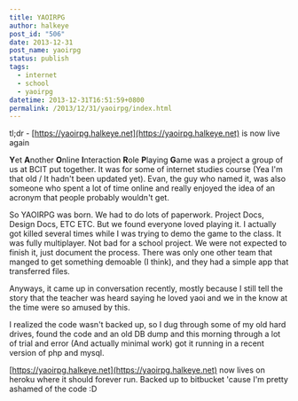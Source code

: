 ```yaml
---
title: YAOIRPG
author: halkeye
post_id: "506"
date: 2013-12-31
post_name: yaoirpg
status: publish
tags:
  - internet
  - school
  - yaoirpg
datetime: 2013-12-31T16:51:59+0800
permalink: /2013/12/31/yaoirpg/index.html
---
```


tl;dr - [https://yaoirpg.halkeye.net](https://yaoirpg.halkeye.net) is now live again

**Y**et **A**nother **O**nline **I**nteraction **R**ole **P**laying **G**ame was a project a group of us at BCIT put together. It was for some of internet studies course (Yea I'm that old / It hadn't been updated yet). Evan, the guy who named it, was also someone who spent a lot of time online and really enjoyed the idea of an acronym that people probably wouldn't get.

So YAOIRPG was born. We had to do lots of paperwork. Project Docs, Design Docs, ETC ETC. But we found everyone loved playing it. I actually got killed several times while I was trying to demo the game to the class. It was fully multiplayer. Not bad for a school project. We were not expected to finish it, just document the process. There was only one other team that manged to get something demoable (I think), and they had a simple app that transferred files.

Anyways, it came up in conversation recently, mostly because I still tell the story that the teacher was heard saying he loved yaoi and we in the know at the time were so amused by this.

I realized the code wasn't backed up, so I dug through some of my old hard drives, found the code and an old DB dump and this morning through a lot of trial and error (And actually minimal work) got it running in a recent version of php and mysql.

[https://yaoirpg.halkeye.net](https://yaoirpg.halkeye.net) now lives on heroku where it should forever run. Backed up to bitbucket 'cause I'm pretty ashamed of the code :D
